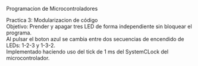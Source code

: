 Programacion de Microcontroladores

Practica 3: Modularizacion de código <br />
Objetivo: Prender y apagar tres LED de forma independiente sin bloquear el programa. <br />
Al pulsar el boton azul se cambia entre dos secuencias de encendido de LEDs: 1-2-3 y 1-3-2. <br />
Implementado haciendo uso del tick de 1 ms del SystemCLock del microcontrolador.
